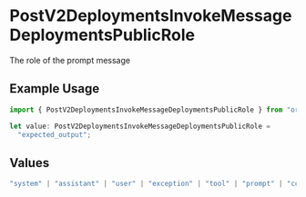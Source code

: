 # PostV2DeploymentsInvokeMessageDeploymentsPublicRole

The role of the prompt message

## Example Usage

```typescript
import { PostV2DeploymentsInvokeMessageDeploymentsPublicRole } from "orq-poc-typescript/models/operations";

let value: PostV2DeploymentsInvokeMessageDeploymentsPublicRole =
  "expected_output";
```

## Values

```typescript
"system" | "assistant" | "user" | "exception" | "tool" | "prompt" | "correction" | "expected_output"
```